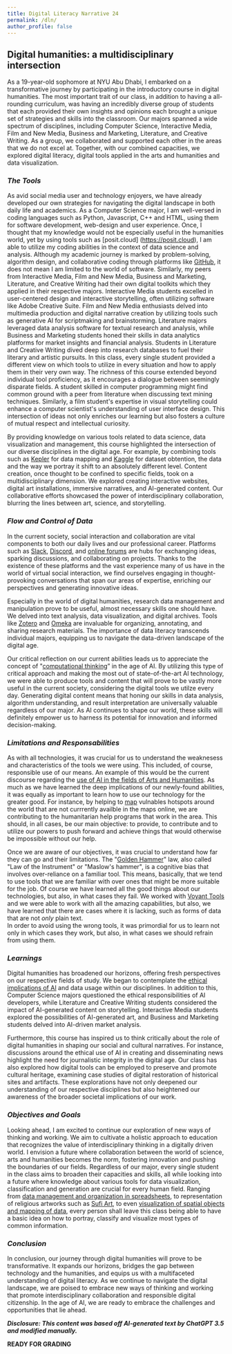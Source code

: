 ```yaml
---
title: Digital Literacy Narrative 24
permalink: /dln/
author_profile: false
---
```


## Digital humanities: a multidisciplinary intersection

As a 19-year-old sophomore at NYU Abu Dhabi, I embarked on a transformative journey by participating in the introductory course in digital humanities. The most important trait of our class, in addition to having a all-rounding curriculum, was having an incredibly diverse group of students that each provided their own insights and opinions each brought a unique set of strategies and skills into the classroom. Our majors spanned a wide spectrum of disciplines, including Computer Science, Interactive Media, Film and New Media, Business and Marketing, Literature, and Creative Writing. As a group, we collaborated and supported each other in the areas that we do not excel at. Together, with our combined capacities, we explored digital literacy, digital tools applied in the arts and humanities and data visualization. 

### _The Tools_
As avid social media user and technology enjoyers, we have already developed our own strategies for navigating the digital landscape in both daily life and academics. As a Computer Science major, I am well-versed in coding languages such as Python, Javascript, C++ and HTML, using them for software development, web-design and user experience. Once, I thought that my knowledge would not be especially useful in the humanities world, yet by using tools such as [posit.cloud] (https://posit.cloud), I am able to utilize my coding abilities in the context of data science and analysis. Although my academic journey is marked by problem-solving, algorithm design, and collaborative coding through platforms like [GitHub](https://github.com/), it does not mean I am limited to the world of software. Similarly, my peers from Interactive Media, Film and New Media, Business and Marketing, Literature, and Creative Writing had their own digital toolkits which they applied in their respective majors. Interactive Media students excelled in user-centered design and interactive storytelling, often utilizing software like Adobe Creative Suite. Film and New Media enthusiasts delved into multimedia production and digital narrative creation by utilizing tools such as generative AI for scriptmaking and brainstorming. Literature majors leveraged data analysis software for textual research and analysis, while Business and Marketing students honed their skills in data analytics platforms for market insights and financial analysis. Students in Literature and Creative Writing dived deep into research databases to fuel their literary and artistic pursuits. In this class, every single student provided a different view on which tools to utilize in every situation and how to apply them in their very own way. The richness of this course extended beyond individual tool proficiency, as it encourages a dialogue between seemingly disparate fields. A student skilled in computer programming might find common ground with a peer from literature when discussing text mining techniques. Similarly, a film student's expertise in visual storytelling could enhance a computer scientist's understanding of user interface design. This intersection of ideas not only enriches our learning but also fosters a culture of mutual respect and intellectual curiosity.

By providing knowledge on various tools related to data science, data visualization and management, this course highlighted the intersection of our diverse disciplines in the digital age. For example, by combining tools such as [Kepler](https://kepler.gl/) for data mapping and [Kaggle](https://www.kaggle.com/) for dataset obtention, the data and the way we portray it shift to an absolutely different level. Content creation, once thought to be confined to specific fields, took on a multidisciplinary dimension. We explored creating interactive websites, digital art installations, immersive narratives, and AI-generated content. Our collaborative efforts showcased the power of interdisciplinary collaboration, blurring the lines between art, science, and storytelling.

### _Flow and Control of Data_
In the current society, social interaction and collaboration are vital components to both our daily lives and our professional career. Platforms such as [Slack](https://www.slack.com), [Discord](https://www.discord.com), and [online forums](https://en.wikipedia.org/wiki/Internet_forum) are hubs for exchanging ideas, sparking discussions, and collaborating on projects. Thanks to the existence of these platforms and the vast experience many of us have in the world of virtual social interaction, we find ourselves engaging in thought-provoking conversations that span our areas of expertise, enriching our perspectives and generating innovative ideas. 

Especially in the world of digital humanities, research data management and manipulation prove to be useful, almost necessary skills one should have. We delved into text analysis, data visualization, and digital archives. Tools like [Zotero](https://www.zotero.org/) and [Omeka](https://omeka.org/) are invaluable for organizing, annotating, and sharing research materials. The importance of data literacy transcends individual majors, equipping us to navigate the data-driven landscape of the digital age. 

Our critical reflection on our current abilities leads us to appreciate the concept of "[computational thinking](https://drive.google.com/file/d/10JKeKr9x79qBj8Bd6ND9wbOlOCFRSqNb/view)” in the age of AI. By utilizing this type of critical approach and making the most out of state-of-the-art AI technology, we were able to produce tools and content that will prove to be vastly more useful in the current society, considering the digital tools we utilze every day. Generating digital content means that honing our skills in data analysis, algorithm understanding, and result interpretation are universally valuable regardless of our major. As AI continues to shape our world, these skills will definitely empower us to harness its potential for innovation and informed decision-making.

### _Limitations and Responsabilities_

As with all technologies, it was crucial for us to understand the weaknesess and characteristics of the tools we were using. This included, of course, responsible use of our means. An example of this would be the current discourse regarding the [use of AI in the fields of Arts and Humanities](https://theconversation.com/how-ai-is-hijacking-art-history-170691). As much as we have learned the deep implications of our newly-found abilities, it was equally as important to learn how to use our technology for the greater good. For instance, by helping to [map](https://tasks.hotosm.org/) vulnables hotspots around the world that are not currrently availble in the maps online, we are contributing to the humanitarian help programs that work in the area. This should, in all cases, be our main objective: to provide, to contribute and to utilize our powers to push forward and achieve things that would otherwise be impossible without our help.

Once we are aware of our objectives, it was crucial to understand how far they can go and their limitations. The "[Golden Hammer](https://en.wikipedia.org/wiki/Law_of_the_instrument)" law, also called "Law of the Instrument" or "Maslow's hammer", is a cognitive bias that involves over-reliance on a familiar tool. This means, basically, that we tend to use tools that we are familiar with over ones that might be more suitable for the job. Of course we have learned all the good things about our technologies, but also, in what cases they fail. We worked with [Voyant Tools](https://voyant-tools.org/) and we were able to work with all the amazing capabilities, but also, we have learned that there are cases where it is lacking, such as forms of data that are not _only_ plain text. \
In order to avoid using the wrong tools, it was primordial for us to learn not only in which cases they work, but also, in what cases we should refrain from using them. 

### _Learnings_

Digital humanities has broadened our horizons, offering fresh perspectives on our respective fields of study. We began to contemplate the [ethical implications of AI](https://en.wikipedia.org/wiki/Ethics_of_artificial_intelligence) and data usage within our disciplines. In addition to this,  Computer Science majors questioned the ethical responsibilities of AI developers, while Literature and Creative Writing students considered the impact of AI-generated content on storytelling. Interactive Media students explored the possibilities of AI-generated art, and Business and Marketing students delved into AI-driven market analysis.

Furthermore, this course has inspired us to think critically about the role of digital humanities in shaping our social and cultural narratives. For instance, discussions around the ethical use of AI in creating and disseminating news highlight the need for journalistic integrity in the digital age. Our class has also explored how digital tools can be employed to preserve and promote cultural heritage, examining case studies of digital restoration of historical sites and artifacts. These explorations have not only deepened our understanding of our respective disciplines but also heightened our awareness of the broader societal implications of our work.

### _Objectives and Goals_

Looking ahead, I am excited to continue our exploration of new ways of thinking and working. We aim to cultivate a holistic approach to education that recognizes the value of interdisciplinary thinking in a digitally driven world. I envision a future where collaboration between the world of science, arts and humanities becomes the norm, fostering innovation and pushing the boundaries of our fields. Regardless of our major, every single student in the class aims to broaden their capacities and skills, all while looking into a future where knowledge about various tools for data visualization, classification and generation are crucial for every human field. Ranging from [data management and organization in spreadsheets](https://www.tandfonline.com/doi/full/10.1080/00031305.2017.1375989), to representation of religious artworks such as [Sufi Art](https://www.metmuseum.org/toah/hd/sufi/hd_sufi.htm), to even [visualization of spatial objects and mapping of data](https://www.jstor.org/stable/43773699), every person shall leave this class being able to have a basic idea on how to portray, classify and visualize most types of common information.  

### _Conclusion_

In conclusion, our journey through digital humanities will prove to be transformative. It expands our horizons, bridges the gap between technology and the humanities, and equips us with a multifaceted understanding of digital literacy. As we continue to navigate the digital landscape, we are poised to embrace new ways of thinking and working that promote interdisciplinary collaboration and responsible digital citizenship. In the age of AI, we are ready to embrace the challenges and opportunities that lie ahead.
<br>

***Disclosure: This content was based off AI-generated text by ChatGPT 3.5 and modified manually.*** 

**READY FOR GRADING**